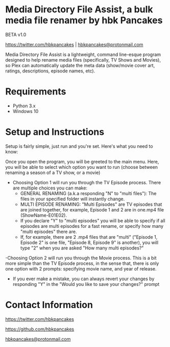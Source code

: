 # Media Directory File Assist, a bulk media file renamer by hbk Pancakes
BETA v1.0

https://twitter.com/hbkpancakes | hbkpancakes@protonmail.com


Media Directory File Assist is a lightweight, command line-esque program designed to help rename media files (specifically, TV Shows and Movies), so Plex can automatically update the meta data (show/movie cover art, ratings, descriptions, episode names, etc).

# Requirements
- Python 3.x
- Windows 10

# Setup and Instructions

Setup is fairly simple, just run and you're set. Here's what you need to know:

Once you open the program, you will be greeted to the main menu. Here, you will be able to select which option you want to run (choose between renaming a season of a TV show, or a movie)

- Choosing Option 1 will run you through the TV Episode process. There are multiple choices you can make:
  + GENERAL RENAMING (a.k.a responding "N" to "multi files"): The files in your specified folder will instantly change. 
  + MULTI EPISODE RENAMING: "Multi Episodes" are TV episodes that are joined together, for example, Episode 1 and 2 are in one.mp4 file (ShowName-E01E02).
  + If you declare "Y" to "multi episodes" you will be able to specify if all episodes are multi episodes for a fast rename, or specify how many "multi episodes" there are.
  + If, for example, there are 2 .mp4 files that are "multi" ("Episode 1, Episode 2" is one file, "Episode 8, Episode 9" is another), you will type "2" when you are asked "How many multi episodes?"

-Choosing Option 2 will run you through the Movie process. This is a bit more simple than the TV Episode process, in the sense that, there is only one option with 2 prompts: specifying movie name, and year of release.

- If you ever make a mistake, you can always revert your changes by responding "Y" in the "Would you like to save your changes?" prompt

# Contact Information
                
https://twitter.com/hbkpancakes

https://github.com/hbkpancakes

hbkpancakes@protonmail.com
